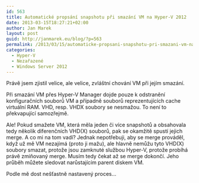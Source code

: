 ```yaml
---
id: 563
title: Automatické propsání snapshotu při smazání VM na Hyper-V 2012
date: 2013-03-15T18:27:21+02:00
author: Jan Marek
layout: post
guid: http://janmarek.eu/blog/?p=563
permalink: /2013/03/15/automaticke-propsani-snapshotu-pri-smazani-vm-na-hyper-v-2012/
categories:
  - Hyper-V
  - Nezařazené
  - Windows Server 2012
---
```

Právě jsem zjistil velice, ale velice, zvláštní chování VM při jejím smazání.

Při smazání VM přes Hyper-V Manager dojde pouze k odstranění konfiguračních souborů VM a případně souborů reprezentujících cache virtuální RAM. VHD, resp. VHDX soubory se nesmažou. To není to překvapující samozřejmě.

Ale! Pokud smažete VM, která měla jeden či více snapshotů a obsahovala tedy několik diferenčních VHD(X) souborů, pak se okamžitě spustí jejich merge. A co mi na tom vadí? Jednak nepotřebuji, aby se merge prováděl, když už mě VM nezajímá (proto ji mažu), ale hlavně nemůžu tyto VHD(X) soubory smazat, protože jsou zamknuté službou Hyper-V, protože probíhá právě zmiňovaný merge. Musím tedy čekat až se merge dokončí. Jeho průběh můžete sledovat narůstajícím parent diskem VM.

Podle mě dost nešťastně nastavený proces&#8230;